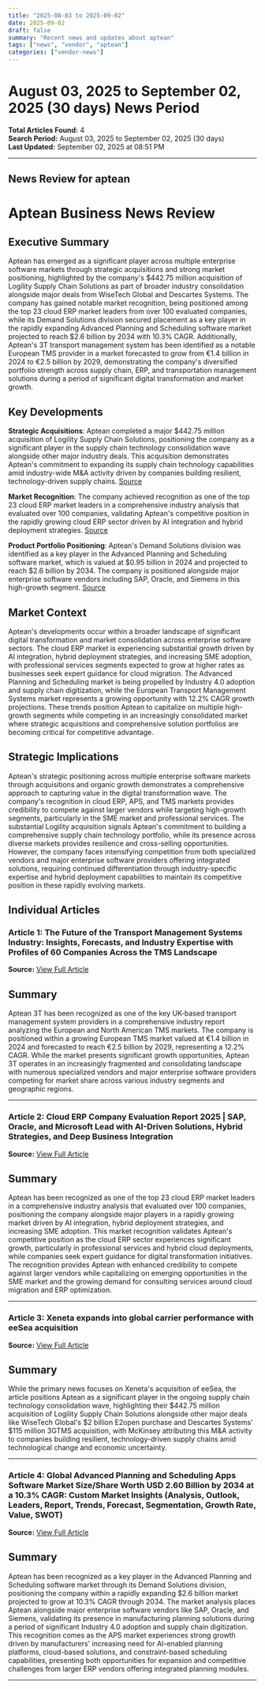 ```yaml
---
title: "2025-08-03 to 2025-09-02"
date: 2025-09-02
draft: false
summary: "Recent news and updates about aptean"
tags: ["news", "vendor", "aptean"]
categories: ["vendor-news"]
---
```


# August 03, 2025 to September 02, 2025 (30 days) News Period 

**Total Articles Found:** 4  
**Search Period:** August 03, 2025 to September 02, 2025 (30 days)  
**Last Updated:** September 02, 2025 at 08:51 PM

---

## News Review for aptean

# Aptean Business News Review

## Executive Summary

Aptean has emerged as a significant player across multiple enterprise software markets through strategic acquisitions and strong market positioning, highlighted by the company's $442.75 million acquisition of Logility Supply Chain Solutions as part of broader industry consolidation alongside major deals from WiseTech Global and Descartes Systems. The company has gained notable market recognition, being positioned among the top 23 cloud ERP market leaders from over 100 evaluated companies, while its Demand Solutions division secured placement as a key player in the rapidly expanding Advanced Planning and Scheduling software market projected to reach $2.6 billion by 2034 with 10.3% CAGR. Additionally, Aptean's 3T transport management system has been identified as a notable European TMS provider in a market forecasted to grow from €1.4 billion in 2024 to €2.5 billion by 2029, demonstrating the company's diversified portfolio strength across supply chain, ERP, and transportation management solutions during a period of significant digital transformation and market growth.

## Key Developments

**Strategic Acquisitions**: Aptean completed a major $442.75 million acquisition of Logility Supply Chain Solutions, positioning the company as a significant player in the supply chain technology consolidation wave alongside other major industry deals. This acquisition demonstrates Aptean's commitment to expanding its supply chain technology capabilities amid industry-wide M&A activity driven by companies building resilient, technology-driven supply chains. [Source](https://finance.yahoo.com/news/xeneta-expands-global-carrier-performance-080000410.html)

**Market Recognition**: The company achieved recognition as one of the top 23 cloud ERP market leaders in a comprehensive industry analysis that evaluated over 100 companies, validating Aptean's competitive position in the rapidly growing cloud ERP sector driven by AI integration and hybrid deployment strategies. [Source](https://www.globenewswire.com/news-release/2025/08/19/3135525/28124/en/Cloud-ERP-Company-Evaluation-Report-2025-SAP-Oracle-and-Microsoft-Lead-with-AI-Driven-Solutions-Hybrid-Strategies-and-Deep-Business-Integration.html)

**Product Portfolio Positioning**: Aptean's Demand Solutions division was identified as a key player in the Advanced Planning and Scheduling software market, which is valued at $0.95 billion in 2024 and projected to reach $2.6 billion by 2034. The company is positioned alongside major enterprise software vendors including SAP, Oracle, and Siemens in this high-growth segment. [Source](https://www.globenewswire.com/news-release/2025/08/11/3131179/0/en/Global-Advanced-Planning-and-Scheduling-Apps-Software-Market-Size-Share-Worth-USD-2-60-Billion-by-2034-at-a-10-3-CAGR-Custom-Market-Insights-Analysis-Outlook-Leaders-Report-Trends-.html)

## Market Context

Aptean's developments occur within a broader landscape of significant digital transformation and market consolidation across enterprise software sectors. The cloud ERP market is experiencing substantial growth driven by AI integration, hybrid deployment strategies, and increasing SME adoption, with professional services segments expected to grow at higher rates as businesses seek expert guidance for cloud migration. The Advanced Planning and Scheduling market is being propelled by Industry 4.0 adoption and supply chain digitization, while the European Transport Management Systems market represents a growing opportunity with 12.2% CAGR growth projections. These trends position Aptean to capitalize on multiple high-growth segments while competing in an increasingly consolidated market where strategic acquisitions and comprehensive solution portfolios are becoming critical for competitive advantage.

## Strategic Implications

Aptean's strategic positioning across multiple enterprise software markets through acquisitions and organic growth demonstrates a comprehensive approach to capturing value in the digital transformation wave. The company's recognition in cloud ERP, APS, and TMS markets provides credibility to compete against larger vendors while targeting high-growth segments, particularly in the SME market and professional services. The substantial Logility acquisition signals Aptean's commitment to building a comprehensive supply chain technology portfolio, while its presence across diverse markets provides resilience and cross-selling opportunities. However, the company faces intensifying competition from both specialized vendors and major enterprise software providers offering integrated solutions, requiring continued differentiation through industry-specific expertise and hybrid deployment capabilities to maintain its competitive position in these rapidly evolving markets.

## Individual Articles

### Article 1: The Future of the Transport Management Systems Industry: Insights, Forecasts, and Industry Expertise with Profiles of 60 Companies Across the TMS Landscape

**Source:** [View Full Article](https://www.globenewswire.com/news-release/2025/08/25/3138248/28124/en/The-Future-of-the-Transport-Management-Systems-Industry-Insights-Forecasts-and-Industry-Expertise-with-Profiles-of-60-Companies-Across-the-TMS-Landscape.html)

## Summary

Aptean 3T has been recognized as one of the key UK-based transport management system providers in a comprehensive industry report analyzing the European and North American TMS markets. The company is positioned within a growing European TMS market valued at €1.4 billion in 2024 and forecasted to reach €2.5 billion by 2029, representing a 12.2% CAGR. While the market presents significant growth opportunities, Aptean 3T operates in an increasingly fragmented and consolidating landscape with numerous specialized vendors and major enterprise software providers competing for market share across various industry segments and geographic regions.



---

### Article 2: Cloud ERP Company Evaluation Report 2025 | SAP, Oracle, and Microsoft Lead with AI-Driven Solutions, Hybrid Strategies, and Deep Business Integration

**Source:** [View Full Article](https://www.globenewswire.com/news-release/2025/08/19/3135525/28124/en/Cloud-ERP-Company-Evaluation-Report-2025-SAP-Oracle-and-Microsoft-Lead-with-AI-Driven-Solutions-Hybrid-Strategies-and-Deep-Business-Integration.html)

## Summary

Aptean has been recognized as one of the top 23 cloud ERP market leaders in a comprehensive industry analysis that evaluated over 100 companies, positioning the company alongside major players in a rapidly growing market driven by AI integration, hybrid deployment strategies, and increasing SME adoption. This market recognition validates Aptean's competitive position as the cloud ERP sector experiences significant growth, particularly in professional services and hybrid cloud deployments, while companies seek expert guidance for digital transformation initiatives. The recognition provides Aptean with enhanced credibility to compete against larger vendors while capitalizing on emerging opportunities in the SME market and the growing demand for consulting services around cloud migration and ERP optimization.



---

### Article 3: Xeneta expands into global carrier performance with eeSea acquisition

**Source:** [View Full Article](https://finance.yahoo.com/news/xeneta-expands-global-carrier-performance-080000410.html)

## Summary

While the primary news focuses on Xeneta's acquisition of eeSea, the article positions Aptean as a significant player in the ongoing supply chain technology consolidation wave, highlighting their $442.75 million acquisition of Logility Supply Chain Solutions alongside other major deals like WiseTech Global's $2 billion E2open purchase and Descartes Systems' $115 million 3GTMS acquisition, with McKinsey attributing this M&A activity to companies building resilient, technology-driven supply chains amid technological change and economic uncertainty.



---

### Article 4: Global Advanced Planning and Scheduling Apps Software Market Size/Share Worth USD 2.60 Billion by 2034 at a 10.3% CAGR: Custom Market Insights (Analysis, Outlook, Leaders, Report, Trends, Forecast, Segmentation, Growth Rate, Value, SWOT)

**Source:** [View Full Article](https://www.globenewswire.com/news-release/2025/08/11/3131179/0/en/Global-Advanced-Planning-and-Scheduling-Apps-Software-Market-Size-Share-Worth-USD-2-60-Billion-by-2034-at-a-10-3-CAGR-Custom-Market-Insights-Analysis-Outlook-Leaders-Report-Trends-.html)

## Summary

Aptean has been recognized as a key player in the Advanced Planning and Scheduling software market through its Demand Solutions division, positioning the company within a rapidly expanding $2.6 billion market projected to grow at 10.3% CAGR through 2034. The market analysis places Aptean alongside major enterprise software vendors like SAP, Oracle, and Siemens, validating its presence in manufacturing planning solutions during a period of significant Industry 4.0 adoption and supply chain digitization. This recognition comes as the APS market experiences strong growth driven by manufacturers' increasing need for AI-enabled planning platforms, cloud-based solutions, and constraint-based scheduling capabilities, presenting both opportunities for expansion and competitive challenges from larger ERP vendors offering integrated planning modules.





---


